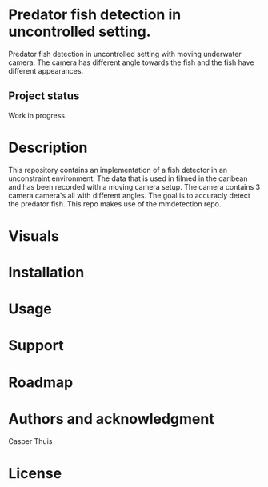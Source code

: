 # Predator fish detection in uncontrolled setting.
Predator fish detection in uncontrolled setting with moving underwater camera. The camera has different angle towards the fish and the fish have different appearances. 
## Project status 
Work in progress.

# Description

This repository contains an implementation of a fish detector in an unconstraint environment. The data that is used in filmed in the caribean and has been recorded with a moving camera setup. The camera contains 3 camera camera's all with different angles. The goal is to accuracly detect the predator fish. This repo makes use of the mmdetection repo.

# Visuals


# Installation


# Usage

# Support



# Roadmap

# Authors and acknowledgment
Casper Thuis


# License
